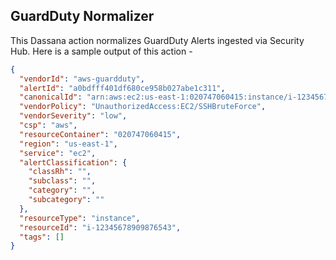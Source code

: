 ## GuardDuty Normalizer

This Dassana action normalizes GuardDuty Alerts ingested via Security Hub. Here is a sample output of this action -

```json
{
  "vendorId": "aws-guardduty",
  "alertId": "a0bdfff401df680ce958b027abe1c311",
  "canonicalId": "arn:aws:ec2:us-east-1:020747060415:instance/i-12345678909876543",
  "vendorPolicy": "UnauthorizedAccess:EC2/SSHBruteForce",
  "vendorSeverity": "low",
  "csp": "aws",
  "resourceContainer": "020747060415",
  "region": "us-east-1",
  "service": "ec2",
  "alertClassification": {
    "classRh": "",
    "subclass": "",
    "category": "",
    "subcategory": ""
  },
  "resourceType": "instance",
  "resourceId": "i-12345678909876543",
  "tags": []
}
```

